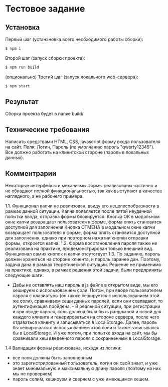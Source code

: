 # Тестовое задание

## Установка

Первый шаг (устанановка всего необходимого работы сборки): 

```sh
$ npm i
```

Второй шаг (запуск сборки проекта):
```sh
$ npm run build
```

(опционально) Третий шаг (запуск локального web-сервера):
```sh
$ npm start
```
## Результат

Сборка проекта будет в папке build/ 

## Технические требования

Написать средствами HTML, CSS, javascript форму входа пользователя на сайт. 
Поля: Логин, Пароль (по умолчанию пароль "qwerty12345").
Все должно работать на клиентской стороне (пароль в локальных данных). 

## Комментрарии 

Некоторые интерфейсы и механизмы формы реализованы частично и не обладают полной функциональностью, так как выступают в качестве наглядного, а не рабочего примера.

1.1. Функционал капчи не реализован, ввиду его нецелесообразности в рамках данной ситуации. Капча появляется после пятой неудачной попытки ввода, отправка формы блокируется.
    Кнопка OК в модальном окне капчи возвращает пользователя к форме, форма опять становится доступной для заполнения Кнопка ОТМЕНА в модальном окне капчи возвращает пользователя к форме, форма опять становится доступной для заполнения, однако при повторном нажатии кнопки отправки формы, откроется капча.
1.2. Форма восстановления пароля также не реализована на практике, продемонстрирован только внешний вид. Функционал самих кнопок и капчи отсутствует
1.3. По заданию, пароль должен храниться на стороне клиента, и пароль заранее дан. Поэтому, задача дана в рамках теоретической ситуации. Решение не применимо на практике, однако, в рамках решения этой задачи, были предприняты следующие шаги:  
   - Дабы не оставлять наш пароль в js файле в открытом виде, мы его хешируем с использованием соли. Потом, при вводе пользователем пароля с клавиатуры (он также хешируется с использованием этой же соли), сравниваем хеши данных паролей, если они совпадают, то аутентификация пройдена.
    - В реальной ситуации, при регистрации и при вводе пароля, соль должна была быть рандомной и новой для каждого клиента и генерироваться на стороне сервера, после чего отдаваться клиенту и записываться в LocalStorage. Далее, пароль бы хешировался с использованием этой соли и также записывался бы в LocalStorage. И уже потом, при попытке входа на сайт, мы бы сравнивали хеш введенного пароля с сохранненным в LocalStorage.

1.4 Валидация формы реализована, исходя из логики:
- все поля должны быть заполненным
- это зарегистрированный пользователь, логин он свой знает, и уже знает минимальную и максимальную длину пароля (поэтому на них мы не проверяем)
- пароль солим, хешируем и сверяем с уже имеющимся хешем.